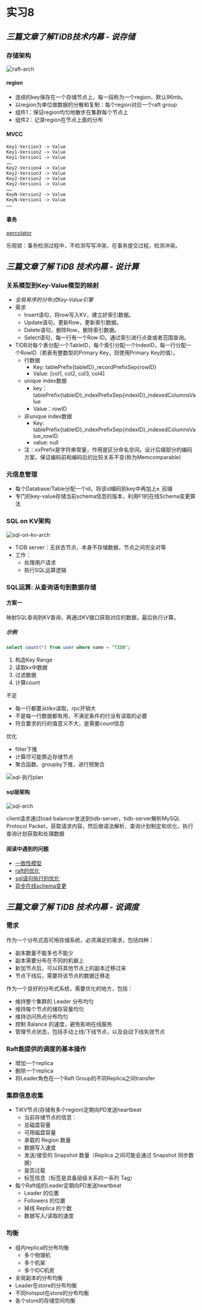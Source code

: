 # 实习8

## *三篇文章了解TiDB技术内幕 - 说存储*

### 存储架构

![raft-arch](./figures/raft-arch.png)

#### region

+ 连续的key保存在一个存储节点上，每一段称为一个region，默认96mb。
+ 以region为单位做数据的分散和复制：每个region对应一个raft group
+ 组件1：保证region均匀地散步在集群每个节点上
+ 组件2：记录region在节点上面的分布

#### MVCC

```
Key1-Version3 -> Value
Key1-Version2 -> Value
Key1-Version1 -> Value
……
Key2-Version4 -> Value
Key2-Version3 -> Value
Key2-Version2 -> Value
Key2-Version1 -> Value
……
KeyN-Version2 -> Value
KeyN-Version1 -> Value
……
```

#### 事务

[percolator](https://www.usenix.org/legacy/event/osdi10/tech/full_papers/Peng.pdf)

乐观锁：事务检测过程中，不检测写写冲突，在事务提交过程，检测冲突。

## *三篇文章了解 TiDB 技术内幕 - 说计算*

### 关系模型到Key-Value模型的映射

+ *全局有序的分布式Key-Value引擎*
+ 需求
  + Insert语句，将row写入KV，建立好索引数据。
  + Update语句，更新Row，更新索引数据。
  + Delete语句，删除Row，删除索引数据。
  + Select语句，每一行有一个Row ID。通过索引进行点查或者范围查询。
+ TiDB对每个表分配一个TableID，每个索引分配一个IndexID，每一行分配一个RowID（若表有整数型的Primary Key，则使用Primary Key的值）。
  + 行数据
    + Key: tablePrefix{tableID}_recordPrefixSep{rowID}
    + Value: [col1, col2, col3, col4]
  + unique index数据
    + key：tablePrefix{tableID}_indexPrefixSep{indexID}_indexedColumnsValue
    + Value：rowID
  + 非unique index数据
    + Key: tablePrefix{tableID}_indexPrefixSep{indexID}_indexedColumnsValue_rowID
    + value: null
  + 注：xxPrefix是字符串常量，作用是区分命名空间。设计后缀部分的编码方案，保证编码前和编码后的比较关系不变(称为Memcomparable)

### 元信息管理

+ 每个Database/Table分配一个id，将该id编码到key中再加上`m_`前缀
+ 专门的key-value存储当前schema信息的版本，利用F1的在线Schema变更算法

### SQL on KV架构

![sql-on-kv-arch](./figures/sql-on-kv.png)

+ TiDB server：无状态节点，本身不存储数据，节点之间完全对等
+ 工作：
  + 处理用户请求
  + 执行SQL运算逻辑

### SQL运算: 从查询语句到数据存储

#### 方案一

映射SQL查询到KV查询，再通过KV接口获取对应的数据，最后执行计算。

##### 示例

```sql
select count(*) from user where name = "TIDB";
```

1. 构造Key Range
2. 读取kv中数据
3. 过滤数据
4. 计算count

不足

+ 每一行都要从tikv读取，rpc开销大
+ 不是每一行数据都有用，不满足条件的行没有读取的必要
+ 符合要求的行的值意义不大，是需要*count*信息

优化

+ filter下推
+ 计算尽可能靠近存储节点
+ 聚合函数、groupby下推，进行预聚合

![sql-执行plan](./figures/sql-push-down.png)

#### sql层架构

![sql-arch](./figures/sql-arch.png)

client请求通过load balancer发送到tidb-server，tidb-server解析MySQL Protocol Packet，获取请求内容，然后做语法解析、查询计划制定和优化、执行查询计划获取和处理数据

#### 阅读中遇到的问题

+ [一致性模型](https://jepsen.io/consistency)
+ [raft的优化](https://zhuanlan.zhihu.com/p/25735592)
+ [sql语句执行的优化](https://mp.weixin.qq.com/s?__biz=MzI3NDIxNTQyOQ==&mid=2247484187&idx=1&sn=90a7ce3e6db7946ef0b7609a64e3b423&chksm=eb162471dc61ad679fc359100e2f3a15d64dd458446241bff2169403642e60a95731c6716841&scene=4)
+ [异步在线schema变更](https://github.com/ngaut/builddatabase/blob/master/f1/schema-change-implement.md)

## *三篇文章了解 TiDB 技术内幕 - 说调度*

### 需求

作为一个分布式高可用存储系统，必须满足的需求，包括四种：

+ 副本数量不能多也不能少
+ 副本需要分布在不同的机器上
+ 新加节点后，可以将其他节点上的副本迁移过来
+ 节点下线后，需要将该节点的数据迁移走

作为一个良好的分布式系统，需要优化的地方，包括：

+ 维持整个集群的 Leader 分布均匀
+ 维持每个节点的储存容量均匀
+ 维持访问热点分布均匀
+ 控制 Balance 的速度，避免影响在线服务
+ 管理节点状态，包括手动上线/下线节点，以及自动下线失效节点

### Raft能提供的调度的基本操作

+ 增加一个replica
+ 删除一个replica
+ 将Leader角色在一个Raft Group的不同Replica之间transfer

### 集群信息收集

+ TiKV节点(存储有多个region)定期向PD发送heartbeat
  + 当前存储节点的信息：
  + 总磁盘容量
  + 可用磁盘容量
  + 承载的 Region 数量
  + 数据写入速度
  + 发送/接受的 Snapshot 数量（Replica 之间可能会通过 Snapshot 同步数据）
  + 是否过载
  + 标签信息（标签是具备层级关系的一系列 Tag）
+ 每个Raft组的Leader定期向PD发送heartbeat
  + Leader 的位置
  + Followers 的位置
  + 掉线 Replica 的个数
  + 数据写入/读取的速度

### 均衡

+ 组内replica的分布均衡
  + 多个物理机
  + 多个机架
  + 多个IDC机房
+ 全局副本的分布均衡
+ Leader在store的分布均衡
+ 不同hotspot在store的分布均衡
+ 各个store的存储空间均衡
